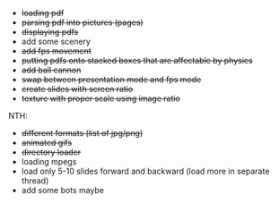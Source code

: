  * ~~loading pdf~~
 * ~~parsing pdf into pictures (pages)~~
 * ~~displaying pdfs~~
 * add some scenery
 * ~~add fps movement~~
 * ~~putting pdfs onto stacked boxes that are affectable by physics~~
 * ~~add ball cannon~~
 * ~~swap between presentation mode and fps mode~~
 * ~~create slides with screen ratio~~
 * ~~texture with proper scale using image ratio~~
 
 NTH:
 * ~~different formats (list of jpg/png)~~
 * ~~animated gifs~~
 * ~~directory loader~~
 * loading mpegs
 * load only 5-10 slides forward and backward (load more in separate thread)
 * add some bots maybe